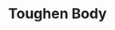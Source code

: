 ---
title: "Toughen Body"
canonical: "skill/toughen-body"
canonical_title: "Ancestral Loresheet"
lists:
    - ancestral-loresheet
tier: 3
osp_cost: 30 
---